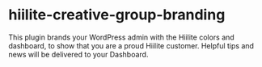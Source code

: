 # hiilite-creative-group-branding
This plugin brands your WordPress admin with the Hiilite colors and dashboard, to show that you are a proud Hiilite customer. Helpful tips and news will be delivered to your Dashboard.
